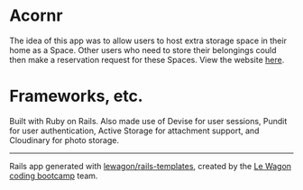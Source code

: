 # Acornr
The idea of this app was to allow users to host extra storage space in their home as a Space. Other users who need to store their belongings could then make a reservation request for these Spaces. View the website [here](http://acornr.herokuapp.com/).

# Frameworks, etc.
Built with Ruby on Rails. Also made use of Devise for user sessions, Pundit for user authentication, Active Storage for attachment support, and Cloudinary for photo storage.

----
Rails app generated with [lewagon/rails-templates](https://github.com/lewagon/rails-templates), created by the [Le Wagon coding bootcamp](https://www.lewagon.com) team.
